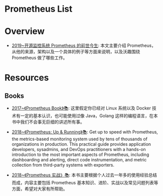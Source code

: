 # Prometheus List

# Overview

- [2019~开源监控系统 Prometheus 的前世今生](https://mp.weixin.qq.com/s/zDbv3e2PQ6SYqN7voE1jdQ): 本文主要介绍 Prometheus，从他的来源，架构以及一个具体的例子等方面来说明，以及沃趣围绕 Prometheus 做了哪些工作。

# Resources

## Books

- [2017~《Prometheus Book》📚](https://yunlzheng.gitbook.io/prometheus-book/): 这里假定你已经对 Linux 系统以及 Docker 技术有一定的基本认识，也可能使用过像 Java，Golang 这样的编程语言，在本书中我们不会事无巨细的讲述所有事。

- [2018~《Prometheus: Up & Running》📚](https://learning.oreilly.com/library/view/prometheus-up/9781492034131/): Get up to speed with Prometheus, the metrics-based monitoring system used by tens of thousands of organizations in production. This practical guide provides application developers, sysadmins, and DevOps practitioners with a hands-on introduction to the most important aspects of Prometheus, including dashboarding and alerting, direct code instrumentation, and metric collection from third-party systems with exporters.

- [2018~《Prometheus 实战》📚](https://legacy.gitbook.com/book/songjiayang/prometheus/details): 本书主要根据个人过去一年多的使用经验总结而成，内容主要包括 Prometheus 基本知识、进阶、实战以及常见问题列表等方面，希望对大家有所帮助。
